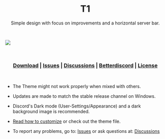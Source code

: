 [image1]:https://eight-p.github.io/BD.8P/Themes/T1/assets/T1-Thumbnail.png

[bd-theme-page]:https://betterdiscord.app/theme/T1
[bd-direct-download]:https://betterdiscord.app/Download?id=218

[License-link]:https://github.com/Eight-P/BD.8P/blob/master/LICENSE
[Issues-link]:https://github.com/Eight-P/BD.8P/issues
[Discussions-link]:https://github.com/Eight-P/BD.8P/discussions

[ThemesReadMe-link]:https://github.com/Eight-P/BD.8P/tree/master/Themes

<div align="center">
  
  # T1
  
  Simple design with focus on improvements and a horizontal server bar.
  
</div>

<br/>

![][image1]

<br/>

<div align="center">
  
  ### [Download][bd-direct-download] | [Issues][Issues-link] | [Discussions][Discussions-link] | [Betterdiscord][bd-theme-page] | [License][License-link]
  
</div>

<br/>

- The Theme might not work properly when mixed with others.

- Updates are made to match the stable release channel on Windows.

- Discord's Dark mode (User-Settings/Appearance) and a dark background image is recommended.

- [Read how to customize][ThemesReadMe-link] or check out the theme file.

- To report any problems, go to: [Issues][Issues-link] or ask questions at: [Discussions][Discussions-link]
